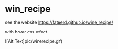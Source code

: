 # win_recipe


see the website https://fatnerd.github.io/wine_recipe/

with hover css effect

![Alt Text]pic/winerecipe.gif)
